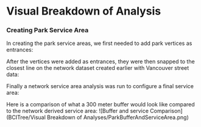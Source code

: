 # Visual Breakdown of Analysis

### Creating Park Service Area
In creating the park service areas, we first needed to add park vertices as entrances:


After the vertices were added as entrances, they were then snapped to the closest line on the network dataset created earlier with Vancouver street data:


Finally a network service area analysis was run to configure a final service area:


Here is a comparison of what a 300 meter buffer would look like compared to the network derived service area:
![Buffer and service Comparison](BCITree/Visual Breakdown of Analyses/ParkBufferAndServiceArea.png)
